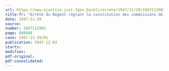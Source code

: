 ```yaml
---
url: https://www.ejustice.just.fgov.be/eli/arrete/1947/11/29/1947112901/justel
title-fr: "Arrêté du Régent réglant la constitution des commissions de contrôle et leur compétence et fixant la procédure pour l'application de l'arrêté-loi du 24 décembre 1946 organisant le statut des déportés pour le travail obligatoire de la guerre 1940-1945"
date: 1947-11-29
source:
number: 1947112901
page: 888888
case: 1947-11-29/01
publication: 1947-12-03
starts:
modifies:
pdf-original:
pdf-consolidated:
---
```


